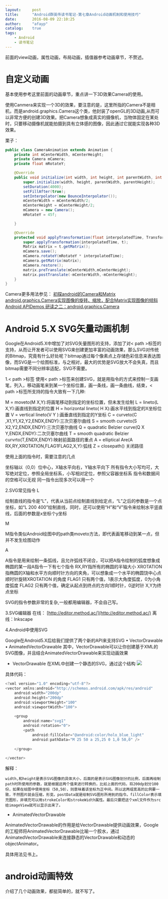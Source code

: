 ```yaml
---
layout:     post
title:      "Android群英传读书笔记-第七章Android动画机制和使用技巧"
date:       2016-08-09 22:10:25
author:     "afayp"
catalog:    true
tags:
    - Android
    - 读书笔记
---
```




前面的view动画，属性动画，布局动画，插值器参考动画章节，不赘述。

<!--more-->

# 自定义动画
基本使用参考这里前面的动画章节，重点讲一下3D效果Camera的使用。

使用Canmera来实现一个3D的效果，要注意的是，这里所指的Camera不是相机，而是android.graphics.Camera这个类，他封装了openGL的3D动画,从而可以非常方便的创建3D效果。把Camera想象成真实的摄像机，当物体固定在某处时，只要移动摄像机就能拍摄到具有立体感的图像，因此通过它就能实现各种3D效果。

栗子：
```java
public class CameraAnimation extends Animation {
    private int mCenterWidth, mCenterHeight;
    private Camera mCamera;
    private float mRotateY;

    @Override
    public void initialize(int width, int height, int parentWidth, int parentHeight) {
        super.initialize(width, height, parentWidth, parentHeight);
        setDuration(4000);
        setFillAfter(true);
        setInterpolator(new BounceInterpolator());
        mCenterWidth = mCenterWidth/2;
        mCenterHeight = mCenterHeight/2;
        mCamera = new Camera();
        mRotateY = 45f;

    }

    @Override
    protected void applyTransformation(float interpolatedTime, Transformation t) {
        super.applyTransformation(interpolatedTime, t);
        Matrix matrix = t.getMatrix();
        mCamera.save();
        mCamera.rotateY(mRotateY * interpolatedTime);
        mCamera.getMatrix(matrix);
        mCamera.restore();
        matrix.preTranslate(mCenterWidth,mCenterHeight);
        matrix.postTranslate(-mCenterWidth,-mCenterHeight);
    }
}
```
Camera更多用法参见：
[初探android的Camera和Matrix](http://blog.csdn.net/imyfriend/article/details/8045973)
[android.graphics.Camera实现图像的旋转、缩放，配合Matrix实现图像的倾斜](http://blog.csdn.net/sodino/article/details/6823315)
[Android APIDemos 研读之二：android.graphics.Camera](http://blog.csdn.net/sharetop/article/details/5277655)


# Android 5.X SVG矢量动画机制
> 
Google在Android5.X中增加了对SVG矢量图形的支持，添加了对< path >标签的支持，从而让开发者可以使用SVG来创建更加丰富的动画效果，那么SVG对传统的Bitmap，究竟有什么好处呢？bitmap通过每个像素点上存储色彩信息来表达图像，而SVG是一个绘图标准，与之相对，最大的优势是SVG放大不会失真，而且bitmap需要不同分辨率适配，SVG不需要。

1.< path >标签
使用< path >标签来创建SVG，就是用指令的方式来控制一支画笔，列入，移动画笔来到某一个坐标位置，画一条线，画一条曲线，结束，< path >标签所支持的指令大致有一下几种:
> 
M = moveto(M X,Y):将画笔移动到指定的坐标位置，但未发生绘制
L = lineto(L X,Y):画直线到指定的位置
H = horizontal lineto( H X):画水平线到指定的X坐标位置
V = vertical lineto(V Y ):画垂直线到指定的Y坐标
C = curveto(C ,X1,Y1,X2,Y2,ENDX,ENDY):三次贝塞尔曲线
S = smooth curveto(S X2,Y2,ENDX,ENDY):三次贝塞尔曲线
Q = quadratic Belzier curve(Q X Y,ENDX,ENDY):二次贝塞尔曲线
T = smooth quadratic Belzier curvrto(T,ENDX,ENDY):映射前面路径的重点
A = elliptical Are(A RX,RY,XROTATION,FLAG1FLAG2,X,Y):弧线
Z = closepath() 关闭路径

使用上面的指令时，需要注意的几点
> 
坐标轴以（0,0）位中心，X轴水平向右，Y轴水平向下
所有指令大小写均可，大写绝对定位，参照全局坐标系，小写相对定位，参照父容器坐标系
指令和数据间的空格可以无视
同一指令出现多次可以用一个

2.SVG常见指令
L
> 
绘制直线的指令是“L”，代表从当前点绘制直线到给定点，“L”之后的参数是一个点坐标，如“L 200 400”绘制直线，同时，还可以使用“H”和“V”指令来绘制水平竖直线，后面的参数是x坐标个y坐标

M
> 
M指令类似Android绘图中的path类moveto方法，即代表画笔移动到某一点，但并不发生绘图动作

A
> 
A指令是用来绘制一条弧线，且允许弧线不闭合，可以把A指令绘制的弧度想象成椭圆的某一段A指令一下有七个指令
RX,RY指所有的椭圆的半轴大小
XROTATION 指椭圆的X轴和水平方向顺时针方向的夹角，可以想象成一个水平的椭圆饶中心点顺时针旋转XROTATION 的角度
FLAG1 只有两个值，1表示大角度弧度，0为小角度弧度
FLAG2 只有两个值，确定从起点到终点的方向1顺时针，0逆时针
X,Y为终点坐标

SVG的指令参数非常的复杂,一般都用编辑器，不会自己写。

3.SVG编辑器
	在线： [http://editor.method.ac/](http://editor.method.ac/)
	离线：Inkscape
	
4.Android中使用SVG

Google在Android5.X后给我们提供了两个新的API来支持SVG
	• VectorDrawable
	• AnimatedVectorDrawable
其中，VectorDrawable可以让你创建基于XML的SVG图像，并且结合AnimatedVectorDrawable来实现动画效果

- VectorDrawable
在XML中创建一个静态的SVG，通过这个结构
![](http://oeiu2t0ur.bkt.clouddn.com/20160416231719716.png)

具体代码：
```java
<?xml version="1.0" encoding="utf-8"?>
<vector xmlns:android="http://schemas.android.com/apk/res/android"
    android:width="200dp"
    android:height="200dp"
    android:viewportHeight="100"
    android:viewportWidth="100">
 
    <group
        android:name="svg1"
        android:rotation="0">
        <path
            android:fillColor="@android:color/holo_blue_light"
            android:pathData="M 25 50 a 25,25 0 1,0 50,0" />
 
    </group>
 
</vector>
```
解释：
> 
	width,和height是表示SVG图像的具体大小，后面的是表示SVG图像划分的比例，后面再绘制path时所使用的参数，就是根据这两个值来进行转换的，比如上面的代码，将200dp划分100份，如果在绘图中使用坐标（50,50），则意味着该坐标为正中间。所以这两组宽高的比例要一致，不然图片就会压缩，形变。postData就是绘制SVG图形所用到的指令。fillColor表示填充图形，非填充可以用strokeColor和strokeWidth属性。最后只要把这个xml文件作为src给imageView就可以显示出来了。

- AnimatedVectorDrawable

> 
AnimatedVectorDrawable的作用是给VectorDrawable提供动画效果，Google的工程师将AnimatedVectorDrawable比喻一个胶水，通过AnimatedVectorDrawable来连接静态的VectorDrawable和动态的objectAnimator。

具体用法见书上。

# android动画特效
介绍了几个动画效果，都挺简单的，就不写了。